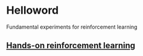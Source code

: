 # Helloword
Fundamental experiments for reinforcement learning

## [Hands-on reinforcement learning](http://hrl.boyuai.com/)
